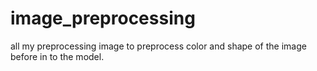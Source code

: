 # image_preprocessing
all my preprocessing image to preprocess color and shape of the image before in to the model.
